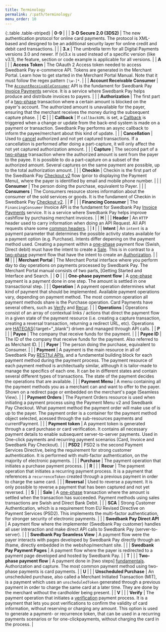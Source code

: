 ```yaml
---
title: Terminology
permalink: /:path/terminology/
menu_order: 10
---
```


{:.table .table-striped}
| **0-9** |
|  | **3-D Secure 2.0 (3DS2)** | The new authentication protocol for online card payments. The protocol is XML-based and designed to be an additional security layer for online credit and debit card transactions. |
|  | **3.x**       | The umbrella term for all Digital Payments versions 3.0 and newer. If (v)3.x is used instead of a specific version (like v3.1), the feature, section or code example is applicable for all versions. |
|  **A**  |
|  | **Access Token**                | The OAauth 2 Access token needed to access Swedbank Pay e-commerce API. Tokens are generated in the Merchant Portal. Learn how to get started in the Merchant Portal Manual. Note that it must follow the regex pattern `[\w-]*`. |
|  | **Account Receivable Consumer** | The [`AccountReceivableConsumer`][invoice-url] API is the fundament for Swedbank Pay [Invoice Payments][invoice-url] service. It is a service where Swedbank Pay helps produce and distribute invoices to payers. |
|  | **Authorization**               | The first part of a [two-phase][fundamentals] transaction where a certain amount is blocked on the payer's account. The authorized amount is unavailable for the payer, ensuring that the merchant receives the money during the subsequent capture phase. |
|  **C**  |
|  | **Callback**                    | If `callbackURL` is set, a [Callback][callback-url] is triggered when a change or update from the back-end system is made on a payment or transaction. Swedbank Pay performs an async callback to inform the payee/merchant about this kind of update. |
|  | **Cancellation**                | Used to [cancel][cancel-url] authorized and not yet captured transactions. If a cancellation is performed after doing a part-capture, it will only affect the not yet captured authorization amount. |
|  | **Capture**                     | The second part of a [two-phase][fundamentals] transaction where the authorized amount is sent from the payer to the payee. It is possible to do a part-capture on a subset of the authorized amount. Several captures on the same payment are possible, up to the total authorization amount. |
|  | **Checkin**                     | Checkin is the first part of the Swedbank Pay [Checkout v2][checkout-url] flow (prior to displaying the Payment Menu), where the payer is identified by email and mobile phone number.  |
|  | **Consumer**                    | The person doing the purchase, equivalent to Payer.  |
|  | **Consumers**                   | The Consumers resource stores information about the consumer of the sold services or goods. It is the fundament of Checkin in Swedbank Pay [Checkout v2][checkout-url].  |
|  **F**  |
|  | **Financing Consumer**          | The `FinancingConsumer` Invoice API is the fundament for Swedbank Pay [Invoice Payments][invoice-url] service. It is a service where Swedbank Pay helps improve cashflow by purchasing merchant invoices. |
|  **H**  |
|  | **Header**                      | An `HTTP` header used to carry information when doing an API Request. All API requests share some [common headers][common-headers]. |
|  **I**  |
|  | **Intent**                      | An `intent` is a payment parameter that determines the possible activity states available for a payment option (e.g. Purchase). Intents differ depening on the payment method used. Creating a payment within a [one-phase][fundamentals] payment flow (Swish, Direct debit) must have the intent to create a [Sale][fundamentals]. This is in contrast to a [two-phase][fundamentals] payment flow that have the intent to create an [Authorization][fundamentals]. |
|  **M**  |
|  | **Merchant Portal**          | The Merchant Portal interface where you perform day to day operations on payments processed by Swedbank Pay. The Merchant Portal manual consists of two parts, [Getting Started and Interface and Search. |
|  **O**  |
|  | **One-phase payment flow**      | A [one-phase][fundamentals] payment is a payment done in one step. The amount is settled in one transactional step. |
|  | **Operation**                   | A  payment operation determines what kind of payment that should be implemented. Available payment operations vary, depending on payment method. The most common operation all payment methods share is the Purchase operation. Card Payments have several others, such as [Verify][verify-url] and [Recur][recur]. |
|  | **Operations**                  | Operations consist of an array of contextual links / actions that direct the payment flow in a given state of the payment resource (i.e. creating a capture transaction, creating a reversal transaction, returning a redirect URL, etc). Operations are [HATEOAS][hateoas]{:target="_blank"} driven and managed through API calls. |
|  **P**  |
|  | **Payee**                       | The company that receive funds for the payment. |
|  | **Payee ID**                    | The ID of the company that receive funds for the payment. Also referred to as Merchant ID.  |
|  | **Payer**                       | The person doing the purchase, equivalent to Consumer. |
|  | **Payment**                     | A payment is the main resource in all of Swedbank Pay [RESTful APIs][restful-api], and a fundamental building block for each payment method during the payment process. The payment resource of each payment method is architectually similar, although it is tailor-made to manage the specifics of each one. It can be in different states and contain several different types of transactions. The state of the payment decides the operations that are available. |
|  | **Payment Menu**                | A menu containing all the payment methods you as a merchant can and want to offer to the payer. Shown on a redirect page or embedded on the merchant's page (Seamless View). |
|  | **Payment Orders**              | The Payment Orders resource is used when initiating a payment process using the Payment Menu v2 and Swedbank Pay Checkout. What payment method the payment order will make use of is up to the payer. The payment order is a container for the payment method object selected, acessed through the sub-resources payments and currentPayment. |
|  | **Payment token**               | A payment token is generated through a card purchase or card verification. It contains all necessary payment details to enable subsequent server-to-server payments. Used in One-click payments and recurring payment scenarios (Card, Invoice and Swedbank Pay Checkout). |
|  | **PSD2**                        | PSD2 is the second Payment Services Directive, being the requirement for strong customer authentication. It is performed with multi-factor authentication, on the majority of electronic payments. |
|  | **Purchase**                    | The payment operation that initiates a purchase payment process. |
|  **R**  |
|  | **Recur**                       | The payment operation that initiates a recurring payment process. It is a payment that references a `recurrenceToken` created through a previous payment in order to charge the same card.  |
|  | **Reversal**                    | Used to reverse a payment. It is only possible to reverse a payment that has been captured and not yet reversed. |
|  **S**  |
|  | **Sale**                        | A [one-phase][fundamentals] transaction where the amount is settled when the transaction has succeeded. Payment methods using sales transactions are Swish and Direct Bank Debit. |
|  | **SCA**                         | Strong Customer Authentication, which is a requirement from EU Revised Directive on Payment Services (PSD2). This implements the multi-factor authentication, for stronger security of electronic payments. |
|  | **Swedbank Pay Direct API**     | A payment flow where the implementer (Swedbank Pay customer) handles all user intreraction and make direct API calls to Swedbank Pay (server-to-server). |
|  | **Swedbank Pay Seamless View**  | A payment flow were the payer interacts with pages developed by Swedbank Pay directly through an iframe, directly embedded in the webshop/merchant site. |
|  | **Swedbank Pay Payment Pages**  | A payment flow where the payer is redirected to a payment page developed and hosted by Swedbank Pay.  |
|  **T**  |
|  | **Two-phase payment flow**      | A payment done in [two steps] [fundamentals]. Authorization and capture. The most common payment method using two-phase payments is card payments. |
|  **U**  |
|  | **Unscheduled Purchase**                       | An unscheduled purchase, also called a Merchant Initiated Transaction (MIT), is a payment which uses an `unscheduledToken` generated through a previous payment in order to charge the same card at a later time. They are done by the merchant without the cardholder being present. |
|  **V**  |
|  | **Verify**                      | The payment operation that initiates a [verification][verify-url] payment process. It is a payment that lets you post verifications to confirm the validity of card information, without reserving or charging any amount. This option is used to generate a payment- or recurrence token, that can be used in a recurring payments scenarios or for one-clickpayments, without charging the card in the process. |

[callback-url]:/checkout-v3/features/payment-operations/callback/
[cancel-url]: /checkout-v3/get-started/post-purchase/#cancel-v31
[checkout-url]: /old-implementations/checkout-v2/
[common-headers]: /checkout-v3/get-started/fundamental-principles#headers
[fundamentals]: /old-implementations/payment-instruments-v1/#the-fundamentals
[hateoas]: https://en.wikipedia.org/wiki/HATEOAS
[invoice-url]: /old-implementations/payment-instruments-v1/invoice/
[recur]: /checkout-v3/features/optional/recur/
[restful-api]: /checkout-v3/get-started/fundamental-principles#connection-and-protocol
[verify-url]: /checkout-v3/features/optional/verify/
